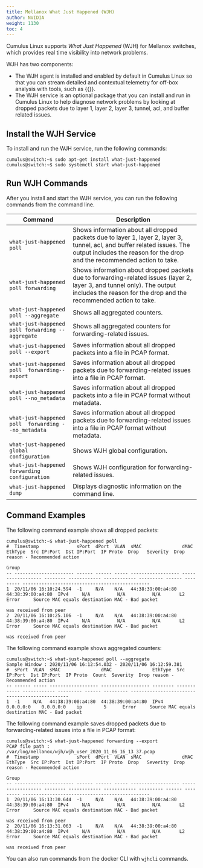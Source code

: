 ```yaml
---
title: Mellanox What Just Happened (WJH)
author: NVIDIA
weight: 1130
toc: 4
---
```

Cumulus Linux supports *What Just Happened* (WJH) for Mellanox switches, which provides real time visibility into network problems.

WJH has two components:
- The WJH agent is installed and enabled by default in Cumulus Linux so that you can stream detailed and contextual telemetry for off-box analysis with tools, such as {{<exlink url="https://docs.cumulusnetworks.com/cumulus-netq/" text="Cumulus NetQ">}}. 
- The WJH service is an optional package that you can install and run in Cumulus Linux to help diagnose network problems by looking at dropped packets due to layer 1, layer 2, layer 3, tunnel, acl, and buffer related issues.

## Install the WJH Service

To install and run the WJH service, run the following commands:

```
cumulus@switch:~$ sudo apt-get install what-just-happened
cumulus@switch:~$ sudo systemctl start what-just-happened
```

## Run WJH Commands

After you install and start the WJH service, you can run the following commands from the command line.

| Command  | Description |
| -------  | ----------- |
| `what-just-happened poll` | Shows information about all dropped packets due to layer 1, layer 2, layer 3, tunnel, acl, and buffer related issues. The output includes the reason for the drop and the recommended action to take. |
| `what-just-happened poll forwarding` | Shows information about dropped packets due to forwarding-related issues (layer 2, layer 3, and tunnel only). The output includes the reason for the drop and the recommended action to take. |
| `what-just-happened poll --aggregate` | Shows all aggregated counters. |
| `what-just-happened poll forwarding --aggregate` | Shows all aggregated counters for forwarding-related issues. |
| `what-just-happened poll --export` | Saves information about all dropped packets into a file in PCAP format. |
| `what-just-happened poll  forwarding--export` | Saves information about all dropped packets due to forwarding-related issues into a file in PCAP format. |
| `what-just-happened poll --no_metadata` | Saves information about all dropped packets into a file in PCAP format without metadata. |
| `what-just-happened poll  forwarding --no_metadata` | Saves information about all dropped packets due to forwarding-related issues into a file in PCAP format without metadata. |
| `what-just-happened global configuration` | Shows WJH global configuration. |
| `what-just-happened forwarding configuration` | Shows WJH configuration for forwarding-related issues.|
| `what-just-happened dump` | Displays diagnostic information on the command line. |

## Command Examples

The following command example shows all dropped packets:

```
cumulus@switch:~$ what-just-happened poll
#  Timestamp              sPort  dPort  VLAN  sMAC               dMAC               EthType  Src IP:Port  Dst IP:Port  IP Proto  Drop   Severity  Drop reason - Recommended action
                                                                                                                                 Group
-- ---------------------- ------ ------ ----- ------------------ ------------------ -------- ------------ ------------ --------- ------ --------- -----------------------------------------------
1  20/11/06 16:10:24.594  -1     N/A    N/A   44:38:39:00:a4:80  44:38:39:00:a4:80  IPv4     N/A          N/A          N/A       L2     Error     Source MAC equals destination MAC - Bad packet
                                                                                                                                                  was received from peer
2  20/11/06 16:10:25.106  -1     N/A    N/A   44:38:39:00:a4:80  44:38:39:00:a4:80  IPv4     N/A          N/A          N/A       L2     Error     Source MAC equals destination MAC - Bad packet
                                                                                                                                                  was received from peer
```

The following command example shows aggregated counters:

```
cumulus@switch:~$ what-just-happened poll --aggregate
Sample Window : 2020/11/06 16:12:54.032 - 2020/11/06 16:12:59.381
#  sPort  VLAN  sMAC               dMAC               EthType  Src IP:Port  Dst IP:Port  IP Proto  Count  Severity  Drop reason - Recommended action
-- ------ ----- ------------------ ------------------ -------- ------------ ------------ --------- ------ --------- -----------------------------------------------
1  -1     N/A   44:38:39:00:a4:80  44:38:39:00:a4:80  IPv4     0.0.0.0:0    0.0.0.0:0    ip        5      Error     Source MAC equals destination MAC - Bad packet
```

The following command example saves dropped packets due to forwarding-related issues into a file in PCAP format:
```
cumulus@switch:~$ what-just-happened forwarding --export
PCAP file path : /var/log/mellanox/wjh/wjh_user_2020_11_06_16_13_37.pcap
#  Timestamp              sPort  dPort  VLAN  sMAC               dMAC               EthType  Src IP:Port  Dst IP:Port  IP Proto  Drop   Severity  Drop reason - Recommended action
                                                                                                                                 Group
-- ---------------------- ------ ------ ----- ------------------ ------------------ -------- ------------ ------------ --------- ------ --------- -----------------------------------------------
1  20/11/06 16:13:30.644  -1     N/A    N/A   44:38:39:00:a4:80  44:38:39:00:a4:80  IPv4     N/A          N/A          N/A       L2     Error     Source MAC equals destination MAC - Bad packet
                                                                                                                                                  was received from peer
2  20/11/06 16:13:31.063  -1     N/A    N/A   44:38:39:00:a4:80  44:38:39:00:a4:80  IPv4     N/A          N/A          N/A       L2     Error     Source MAC equals destination MAC - Bad packet
                                                                                                                                                  was received from peer
```

You can also run commands from the docker CLI with `wjhcli` commands.
